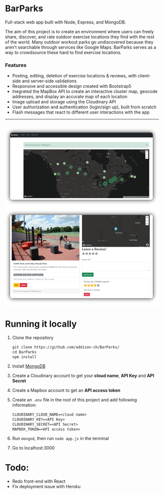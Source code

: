 # BarParks
Full-stack web app built with Node, Express, and MongoDB. 

The aim of this project is to create an environment where users can freely share, discover, and rate outdoor exercise locations they find with the rest of the world. Many outdoor workout parks go undiscovered because they aren't searchable through services like Google Maps. BarParks serves as a way to crowdsource these hard to find exercise locations. 

### Features
- Posting, editing, deletion of exercise locations & reviews, with client-side and server-side validations
- Responsive and accessible design created with Bootstrap5
- Inegrated the MapBox API to create an interactive cluster map, geocode addresses, and display an accurate map of each location
- Image upload and storage using the Cloudinary API
- User authorization and authentication (login/sign up), built from scratch
- Flash messages that react to different user interactions with the app


---
![image](image.png)
---

# Running it locally
1. Clone the repository

   ```
   git clone https://github.com/addison-ch/BarParks/
   cd BarParks
   npm install 
   ```

2. Install [MongoDB](https://www.mongodb.com/)

3. Create a Cloudinary account to get your **cloud name**, **API Key** and **API Secret**

4. Create a Mapbox account to get an **API access token**

5. Create an `.env` file in the root of this project and add following information:

   ```
   CLOUDINARY_CLOUD_NAME=<cloud name>
   CLOUDINARY_KEY=<API Key>
   CLOUDINARY_SECRET=<API Secret>
   MAPBOX_TOKEN=<API access token>
   ```

6. Run `mongod`, then run  `node app.js` in the terminal
7. Go to localhost:3000


# Todo:
- Redo front-end with React
- Fix deployment issue with Heroku

